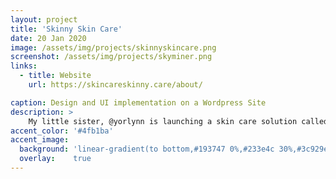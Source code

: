 ```yaml
---
layout: project
title: 'Skinny Skin Care'
date: 20 Jan 2020
image: /assets/img/projects/skinnyskincare.png
screenshot: /assets/img/projects/skyminer.png
links:
  - title: Website
    url: https://skincareskinny.care/about/

caption: Design and UI implementation on a Wordpress Site
description: >
    My little sister, @yorlynn is launching a skin care solution called "Skinny Skin Care". Helped her do some light design on her website with Figma and then helped her implement the design with Wordpress Elementor.
accent_color: '#4fb1ba'
accent_image:
  background: 'linear-gradient(to bottom,#193747 0%,#233e4c 30%,#3c929e 50%,#d5d5d4 70%,#cdccc8 100%)'
  overlay:    true
---
```

